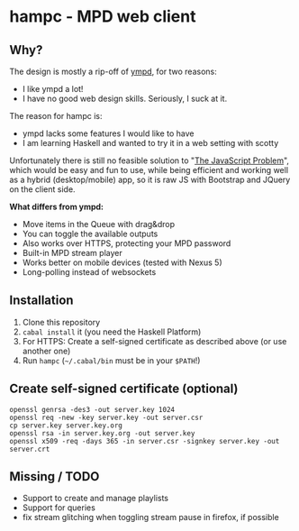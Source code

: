 hampc - MPD web client
======================
Why?
---
The design is mostly a rip-off of [ympd](https://www.github.com/notandy/ympd), for two reasons:

* I like ympd a lot!
* I have no good web design skills. Seriously, I suck at it.

The reason for hampc is:

* ympd lacks some features I would like to have
* I am learning Haskell and wanted to try it in a web setting with scotty

Unfortunately there is still no feasible solution to 
"[The JavaScript Problem](http://www.haskell.org/haskellwiki/The_JavaScript_Problem)", which would
be easy and fun to use, while being efficient and working well as a hybrid (desktop/mobile) app,
so it is raw JS with Bootstrap and JQuery on the client side.

**What differs from ympd:**

* Move items in the Queue with drag&drop
* You can toggle the available outputs
* Also works over HTTPS, protecting your MPD password
* Built-in MPD stream player
* Works better on mobile devices (tested with Nexus 5)
* Long-polling instead of websockets

Installation
------------
1. Clone this repository
1. `cabal install` it (you need the Haskell Platform)
1. For HTTPS: Create a self-signed certificate as described above (or use another one)
1. Run `hampc` (`~/.cabal/bin` must be in your `$PATH`!)

Create self-signed certificate (optional)
-----------------------------------------
```
openssl genrsa -des3 -out server.key 1024
openssl req -new -key server.key -out server.csr
cp server.key server.key.org
openssl rsa -in server.key.org -out server.key
openssl x509 -req -days 365 -in server.csr -signkey server.key -out server.crt
```

Missing / TODO
--------------
* Support to create and manage playlists
* Support for queries
* fix stream glitching when toggling stream pause in firefox, if possible
